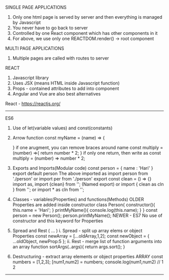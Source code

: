 SINGLE PAGE APPLICATIONS
1. Only one html page is served by server and then everything is managed by Javascript
2. You never have to go back to server
3. Controlled by one React component which has other components in it
4. For above, we use only one REACTDOM.render() -> root component

MULTI PAGE APPLICATIONS
1. Multiple pages are called with routes to server

REACT
1. Javascript library
2. Uses JSX (means HTML inside Javascript function)
3. Props - contained attributes to add into component
4. Angular and Vue are also best alternatives

React -  https://reactjs.org/

-------------------------------------------------------------------------------------
ES6
1. Use of let(variable values) and const(constants)
2. Arrow function
    const myName = (name) => {

    }
    if one arugment, you can remove braces around name
    const multiply = (number) =>{
        return number * 2;
    }
    if only one return, then write as const multiply = (number) => number * 2;
3. Exports and Imports(Modular code)
    const person = {
        name : 'Hari'
    }
    export default person
    The above imported as import person from './person' or import per from './person'
    export const clean = () => {}
    import as, import {clean} from ''; (Named export)
    or import { clean as cln } from '';
    or import * as cln from '';
4. Classes - variables(Properties) and functions(Methods)
    OLDER 
    Properties are added inside constructor
    class Person{
        constructor(){
            this.name = 'Hari';
        }
        printMyName(){
            console.log(this.name);
        }
    }
    const person = new Person();
    person.printMyName();
    NEWER - ES7
    No use of constructor and this keyword for Properties
5. Spread and Rest ( ... )
    i. Spread - split up array elems or object Properties
        const newArray = [...oldArray,1,2];
        const newObject = { ...oldObject, newProp:5 };
    ii. Rest - merge list of function arguments into an array
        function sortArgs(..args){
            return args.sort();
        }
6. Destructuring - extract array elements or object properties
    ARRAY
    const numbers = [1,2,3];
    [num1,num2] = numbers;
    console.log(num1,num2) // 1 2
  ------------------------------------------------------------------------  
